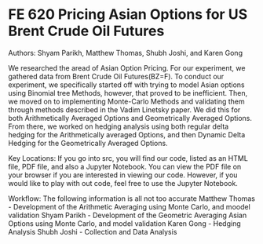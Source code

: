 # FE 620 Pricing Asian Options for US Brent Crude Oil Futures
Authors: Shyam Parikh, Matthew Thomas, Shubh Joshi, and Karen Gong

We researched the aread of Asian Option Pricing. For our experiment, we gathered data from Brent Crude Oil Futures(BZ=F).
To conduct our experiment, we specifically started off with trying to model Asian options using Binomial tree Methods, 
however, that proved to be inefficient. Then, we moved on to implementing Monte-Carlo Methods and validating them through 
methods described in the Vadim Linetsky paper. We did this for both Arithmetically Averaged Options and Geometrically 
Averaged Options.  From there, we worked on hedging analysis using both regular delta hedging for the Arithmetically averaged
Options, and then Dynamic Delta Hedging for the Geometrically Averaged Options.

Key Locations: 
If you go into src, you will find our code, listed as an HTML file, PDF file, and also a Jupyter Notebook. You can view the PDF file
on your browser if you are interested in viewing our code. However,  if you would like to play with out code, feel free to use the
Jupyter Notebook.

Workflow: 
The following information is all not too accurate
Matthew Thomas - Development of the Arithmetic Averaging using Monte Carlo, and moodel validation 
Shyam Parikh - Development of the Geometric Averaging Asian Options using Monte Carlo, and model validation
Karen Gong - Hedging Analysis
Shubh Joshi - Collection and Data Analysis
